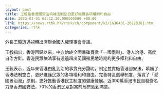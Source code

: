 ```yaml
---
layout: post
title: 王毅指香港國安法填補法制空白更好維護各項權利和自由
date: 2022-03-01 02:12:20.000000000 +08:00
link: https://news.rthk.hk/rthk/ch/component/k2/1636431-20220301.htm
categories: rthk
---
```


外長王毅透過視頻出席聯合國人權理事會會議。

王毅指出，香港回歸以來，中方始終全面準確貫徹「一國兩制」、港人治港、高度自治方針。香港民眾依法享有遠遠超出英國殖民地時期的更多權利和自由。

王毅表示，近年來香港由亂到治的事實充分證明，制定並實施香港國安法，填補了香港法制空白，更好維護民眾的各項權利和自由。完善特區選舉制度，落實了「愛國者治港」原則，更好推動香港民主制度的健康發展。近300萬香港市民自發簽名力挺香港國安法，70%的香港民眾對當前局勢感到滿意。

